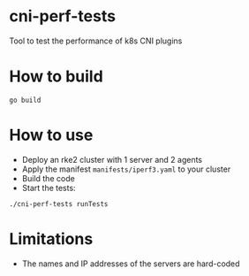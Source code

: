 # cni-perf-tests
Tool to test the performance of k8s CNI plugins

# How to build
```
go build
```

# How to use
* Deploy an rke2 cluster with 1 server and 2 agents
* Apply the manifest `manifests/iperf3.yaml` to your cluster
* Build the code
* Start the tests:
```
./cni-perf-tests runTests
```

# Limitations
* The names and IP addresses of the servers are hard-coded 